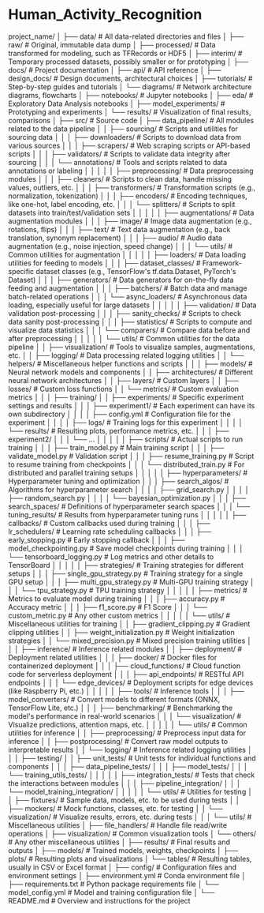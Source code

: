 # Human_Activity_Recognition


project_name/
│
├── data/                          # All data-related directories and files
│   ├── raw/                       # Original, immutable data dump
│   ├── processed/                 # Data transformed for modeling, such as TFRecords or HDF5
│   ├── interim/                   # Temporary processed datasets, possibly smaller or for prototyping
│
├── docs/                          # Project documentation
│   ├── api/                       # API reference
│   ├── design_docs/               # Design documents, architectural choices
│   ├── tutorials/                 # Step-by-step guides and tutorials
│   └── diagrams/                  # Network architecture diagrams, flowcharts
│
├── notebooks/                     # Jupyter notebooks
│   ├── eda/                       # Exploratory Data Analysis notebooks
│   ├── model_experiments/         # Prototyping and experiments
│   └── results/                   # Visualization of final results, comparisons
│
├── src/                           # Source code
│   ├── data_pipeline/             # All modules related to the data pipeline
│   │   ├── sourcing/              # Scripts and utilities for sourcing data
│   │   │   ├── downloaders/       # Scripts to download data from various sources
│   │   │   ├── scrapers/          # Web scraping scripts or API-based scripts
│   │   │   ├── validators/        # Scripts to validate data integrity after sourcing
│   │   │   └── annotations/       # Tools and scripts related to data annotations or labeling
│   │   │
│   │   ├── preprocessing/         # Data preprocessing modules
│   │   │   ├── cleaners/          # Scripts to clean data, handle missing values, outliers, etc.
│   │   │   ├── transformers/      # Transformation scripts (e.g., normalization, tokenization)
│   │   │   ├── encoders/          # Encoding techniques, like one-hot, label encoding, etc.
│   │   │   └── splitters/         # Scripts to split datasets into train/test/validation sets
│   │   │
│   │   ├── augmentations/         # Data augmentation modules
│   │   │   ├── image/             # Image data augmentation (e.g., rotations, flips)
│   │   │   ├── text/              # Text data augmentation (e.g., back translation, synonym replacement)
│   │   │   ├── audio/             # Audio data augmentation (e.g., noise injection, speed change)
│   │   │   └── utils/             # Common utilities for augmentation
│   │   │
│   │   ├── loaders/               # Data loading utilities for feeding to models
│   │   │   ├── dataset_classes/   # Framework-specific dataset classes (e.g., TensorFlow's tf.data.Dataset, PyTorch's Dataset)
│   │   │   ├── generators/        # Data generators for on-the-fly data feeding and augmentation
│   │   │   ├── batchers/          # Batch data and manage batch-related operations
│   │   │   └── async_loaders/     # Asynchronous data loading, especially useful for large datasets
│   │   │
│   │   ├── validation/            # Data validation post-processing
│   │   │   ├── sanity_checks/     # Scripts to check data sanity post-processing
│   │   │   ├── statistics/        # Scripts to compute and visualize data statistics
│   │   │   └── comparers/         # Compare data before and after preprocessing
│   │   │
│   │   └── utils/                 # Common utilities for the data pipeline
│   │       ├── visualization/     # Tools to visualize samples, augmentations, etc.
│   │       ├── logging/           # Data processing related logging utilities
│   │       └── helpers/           # Miscellaneous helper functions and scripts
│   │
│   ├── models/                    # Neural network models and components
│   │   ├── architectures/         # Different neural network architectures
│   │   ├── layers/                # Custom layers
│   │   ├── losses/                # Custom loss functions
│   │   └── metrics/               # Custom evaluation metrics
│   │
│   ├── training/
│   │   ├── experiments/           # Specific experiment settings and results
│   │   │   ├── experiment1/       # Each experiment can have its own subdirectory
│   │   │   │   ├── config.yml     # Configuration file for the experiment
│   │   │   │   ├── logs/          # Training logs for this experiment
│   │   │   │   └── results/       # Resulting plots, performance metrics, etc.
│   │   │   ├── experiment2/
│   │   │   └── ...
│   │   │
│   │   ├── scripts/               # Actual scripts to run training
│   │   │   ├── train_model.py     # Main training script
│   │   │   ├── validate_model.py  # Validation script
│   │   │   ├── resume_training.py # Script to resume training from checkpoints
│   │   │   └── distributed_train.py # For distributed and parallel training setups
│   │   │
│   │   ├── hyperparameters/       # Hyperparameter tuning and optimization
│   │   │   ├── search_algos/      # Algorithms for hyperparameter search
│   │   │   │   ├── grid_search.py
│   │   │   │   ├── random_search.py
│   │   │   │   └── bayesian_optimization.py
│   │   │   ├── search_spaces/     # Definitions of hyperparameter search spaces
│   │   │   └── tuning_results/    # Results from hyperparameter tuning runs
│   │   │
│   │   ├── callbacks/             # Custom callbacks used during training
│   │   │   ├── lr_schedulers/     # Learning rate scheduling callbacks
│   │   │   ├── early_stopping.py  # Early stopping callback
│   │   │   ├── model_checkpointing.py # Save model checkpoints during training
│   │   │   └── tensorboard_logging.py # Log metrics and other details to TensorBoard
│   │   │
│   │   ├── strategies/            # Training strategies for different setups
│   │   │   ├── single_gpu_strategy.py # Training strategy for a single GPU setup
│   │   │   ├── multi_gpu_strategy.py  # Multi-GPU training strategy
│   │   │   └── tpu_strategy.py    # TPU training strategy
│   │   │
│   │   ├── metrics/               # Metrics to evaluate model during training
│   │   │   ├── accuracy.py        # Accuracy metric
│   │   │   ├── f1_score.py        # F1 Score
│   │   │   └── custom_metric.py   # Any other custom metrics
│   │   │
│   │   └── utils/                 # Miscellaneous utilities for training
│   │       ├── gradient_clipping.py   # Gradient clipping utilities
│   │       ├── weight_initialization.py # Weight initialization strategies
│   │       └── mixed_precision.py # Mixed precision training utilities
│   │
│   ├── inference/                 # Inference related modules
│   │   ├── deployment/            # Deployment related utilities
│   │   │   ├── docker/            # Docker files for containerized deployment
│   │   │   ├── cloud_functions/   # Cloud function code for serverless deployment
│   │   │   ├── api_endpoints/     # RESTful API endpoints
│   │   │   └── edge_devices/      # Deployment scripts for edge devices (like Raspberry Pi, etc.)
│   │   │
│   │   ├── tools/                # Inference tools
│   │   │   ├── model_converters/  # Convert models to different formats (ONNX, TensorFlow Lite, etc.)
│   │   │   ├── benchmarking/      # Benchmarking the model's performance in real-world scenarios
│   │   │   └── visualization/     # Visualize predictions, attention maps, etc.
│   │   │
│   │   └── utils/                 # Common utilities for inference
│   │       ├── preprocessing/     # Preprocess input data for inference
│   │       ├── postprocessing/    # Convert raw model outputs to interpretable results
│   │       └── logging/           # Inference related logging utilities
│   │
│   ├── testing/
│   │   ├── unit_tests/            # Unit tests for individual functions and components
│   │   │   ├── data_pipeline_tests/
│   │   │   ├── model_tests/
│   │   │   └── training_utils_tests/
│   │   │
│   │   ├── integration_tests/     # Tests that check the interactions between modules
│   │   │   ├── pipeline_integration/
│   │   │   └── model_training_integration/
│   │   │
│   │   └── utils/                 # Utilities for testing
│   │       ├── fixtures/          # Sample data, models, etc. to be used during tests
│   │       ├── mockers/           # Mock functions, classes, etc. for testing
│   │       └── visualization/     # Visualize results, errors, etc. during tests
│   │
│   └── utils/                     # Miscellaneous utilities
│       ├── file_handlers/         # Handle file read/write operations
│       ├── visualization/         # Common visualization tools
│       └── others/                # Any other miscellaneous utilities
│
├── results/                       # Final results and outputs
│   ├── models/                    # Trained models, weights, checkpoints
│   ├── plots/                     # Resulting plots and visualizations
│   └── tables/                    # Resulting tables, usually in CSV or Excel format
│
├── config/                        # Configuration files and environment settings
│   ├── environment.yml            # Conda environment file
│   ├── requirements.txt           # Python package requirements file
│   └── model_config.yml           # Model and training configuration file
│
└── README.md                      # Overview and instructions for the project